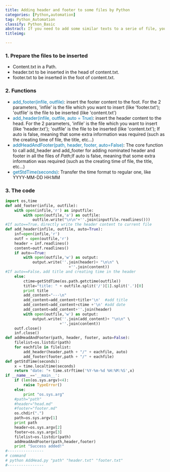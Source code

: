 ```yaml
---
title: Adding header and footer to some files by Python
categories: [Python,automation]
tag: Python_Automation
classify: Python_Basic
abstract: If you need to add some similar texts to a serie of file, you need use Python to do some automation works to save your working time.
titleimg:

---
```


### 1. Prepare the files to be inserted
* Content.txt in a Path.
* header.txt to be inserted in the head of content.txt.
* footer.txt to be inserted in the foot of content.txt.

### 2. Functions
* <font color="#0073aa">add_footer(infile, outfile)</font>: insert the footer content to the foot. For the 2 parameters, 'infile' is the file which you want to insert (like 'footer.txt'); 'outfile' is the file to be inserted (like 'content.txt')
* <font color="#0073aa">add_header(infile, outfile, auto = True)</font>: insert the header content to the head. For the 2 parameters, 'infile' is the file which you want to insert (like 'header.txt'); 'outfile' is the file to be inserted (like 'content.txt'); If auto is false, meaning that some extra information was required (such as the creating time of file, the title, etc...)
* <font color="#0073aa">addHeadAndFooter(path, header, footer, auto=False)</font>: The core function to call add_header and add_footer for adding nominated header and footer in all the files of <i>Path</i>;If auto is false, meaning that some extra information was required (such as the creating time of file, the title, etc...)
* <font color="#0073aa">getStdTime(seconds)</font>: Transfer the time format to regular one, like YYYY-MM-DD HH:MM

### 3. The code

```Python
import os,time
def add_footer(infile, outfile):
    with open(infile,'r') as inputfile:
        with open(outfile,'a') as outfile:
            outfile.write("\n\n"+''.join(inputfile.readlines()))
#If auto==True，directly write the header content to current file
def add_header(infile, outfile, auto=True):
    inf=open(infile,'r')
    outf = open(outfile,'r')
    header = inf.readlines()
    content=outf.readlines()
    if auto==True:
        with open(outfile,'w') as output:
            output.write(''.join(header)+ "\n\n" \
                            +''.join(content))  
#If auto==False，add title and creating time in the header
    else:
        ctime=getStdTime(os.path.getctime(outfile))
        title="title: " + outfile.split('/')[1].split('.')[0]
        print title
        add_content="---\n"
        add_content=add_content+title+'\n'  #add title
        add_content=add_content+ctime +'\n' #add date
        add_content=add_content+''.join(header)
        with open(outfile,'w') as output:
            output.write(''.join(add_content)+ "\n\n" \
                        +''.join(content))  
    outf.close()
    inf.close()
def addHeadAndFooter(path, header, footer, auto=False):
    filelist=os.listdir(path)
    for eachfile in filelist:
        add_header(header,path + "/" + eachfile, auto)
        add_footer(footer,path + "/" + eachfile)       
def getStdTime(seconds):
    x = time.localtime(seconds)
    return "date: "+ time.strftime('%Y-%m-%d %H:%M:%S',x)        
if __name__=='__main__':
    if (len(os.sys.argv)<4):
        raise TypeError()
    else:
        print "os.sys.arg"
    #path="path"
    #header="head.md"
    #footer="footer.md"
    os.chdir(".")
    path=os.sys.argv[1]
    print path
    header=os.sys.argv[2]
    footer=os.sys.argv[3]
    filelist=os.listdir(path)
    addHeadAndFooter(path,header,footer)
    print "Success added!"    
#----------------    
# command
# python AddHead.py "path" "header.txt" "footer.txt"
#----------------
```
